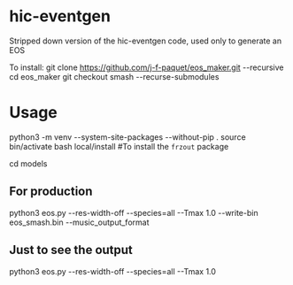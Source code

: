 # hic-eventgen

Stripped down version of the hic-eventgen code, used only to generate an EOS

To install: 
git clone https://github.com/j-f-paquet/eos_maker.git --recursive
cd eos_maker
git checkout smash --recurse-submodules

# Usage

python3 -m venv --system-site-packages --without-pip .
source bin/activate
bash local/install  #To install the `frzout` package

cd models

## For production

python3 eos.py --res-width-off --species=all --Tmax 1.0 --write-bin eos_smash.bin --music_output_format

## Just to see the output

python3 eos.py --res-width-off --species=all --Tmax 1.0
